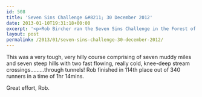 ```yaml
---
id: 508
title: 'Seven Sins Challenge &#8211; 30 December 2012'
date: 2013-01-10T19:31:18+00:00
excerpt: '<p>Rob Bircher ran the Seven Sins Challenge in the Forest of Dean on the 30th December 2012.</p>'
layout: post
permalink: /2013/01/seven-sins-challenge-30-december-2012/
---
```

This was a very tough, very hilly course comprising of seven muddy miles and seven steep hills with two fast flowing, really cold, knee-deep stream crossings&#8230;&#8230;&#8230;through tunnels! Rob finished in 114th place out of 340 runners in a time of 1hr 14mins. 

Great effort, Rob.